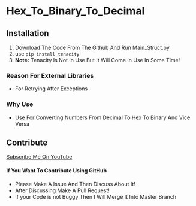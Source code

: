 # Hex_To_Binary_To_Decimal
## Installation
1. Download The Code From The Github And Run Main_Struct.py
2. use ```pip install tenacity ```
3. **Note:** Tenacity Is Not In Use But It Will Come In Use In Some Time!

### Reason For  External Libraries
-  For Retrying After Exceptions

### Why Use
- Use For Converting Numbers From Decimal To Hex To Binary And Vice Versa

## Contribute
[Subscribe Me On YouTube](https://www.youtube.com/channel/UC8gM1wcwyieneg5-pa7Lc_A "Subscribe Me On YouTube")
#### If You Want To Contribute Using GitHub
- Please Make A Issue And Then Discuss About It!
- After Discussing Make A Pull Request!
- If your Code is not Buggy Then I Will Merge It Into Master Branch
